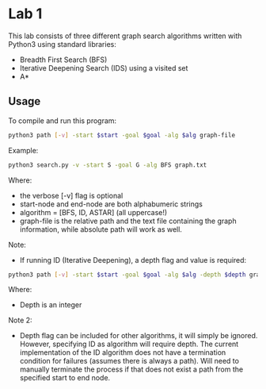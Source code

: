 # Lab 1

This lab consists of three different graph search algorithms written with Python3 using standard libraries:
* Breadth First Search (BFS)
* Iterative Deepening Search (IDS) using a visited set
* A*

## Usage
To compile and run this program:
```bash
python3 path [-v] -start $start -goal $goal -alg $alg graph-file
```
Example:
```bash
python3 search.py -v -start S -goal G -alg BFS graph.txt
```
Where:
* the verbose [-v] flag is optional
* start-node and end-node are both alphabumeric strings
* algorithm = [BFS, ID, ASTAR] (all uppercase!)
* graph-file is the relative path and the text file containing the graph information, while absolute path will work as well.

Note:
* If running ID (Iterative Deepening), a depth flag and value is required:
```bash
python3 path [-v] -start $start -goal $goal -alg $alg -depth $depth graph-file
```
Where:
* Depth is an integer
  
Note 2:
* Depth flag can be included for other algorithms, it will simply be ignored. However, specifying ID as algorithm will require depth. The current implementation of the ID algorithm does not have a termination condition for failures (assumes there is always a path). Will need to manually terminate the process if that does not exist a path from the specified start to end node.
